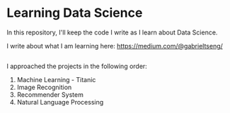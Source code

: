 # Learning Data Science 

In this repository, I'll keep the code I write as I learn about Data Science. 

I write about what I am learning here: 
https://medium.com/@gabrieltseng/

## 
I approached the projects in the following order: 
1. Machine Learning - Titanic
2. Image Recognition
3. Recommender System 
4. Natural Language Processing


